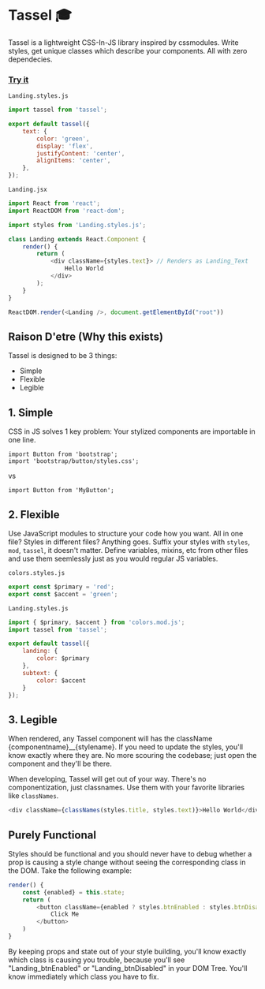 # Tassel 🎓

Tassel is a lightweight CSS-In-JS library inspired by cssmodules. Write styles, get unique classes which describe your components. All with zero dependecies.

### [Try it](https://codesandbox.io/s/7kl2vnj9r1)

`Landing.styles.js`
```javascript
import tassel from 'tassel';

export default tassel({
    text: {
        color: 'green',
        display: 'flex',
        justifyContent: 'center',
        alignItems: 'center',
    },
});
```

`Landing.jsx`

```javascript
import React from 'react';
import ReactDOM from 'react-dom';

import styles from 'Landing.styles.js';

class Landing extends React.Component {
    render() {
        return (
            <div className={styles.text}> // Renders as Landing_Text
                Hello World
            </div>
        );
    }
}

ReactDOM.render(<Landing />, document.getElementById("root"))

```


## Raison D'etre (Why this exists)

Tassel is designed to be 3 things: 
- Simple
- Flexible
- Legible

## 1. Simple

CSS in JS solves 1 key problem: Your stylized components are importable in one line. 

```
import Button from 'bootstrap';
import 'bootstrap/button/styles.css';
```
vs
```
import Button from 'MyButton';
```

## 2. Flexible

Use JavaScript modules to structure your code how you want. All in one file? Styles in different files? Anything goes. Suffix your styles with `styles`, `mod`, `tassel`, it doesn't matter. Define variables, mixins, etc from other files and use them seemlessly just as you would regular JS variables.


`colors.styles.js`
```javascript
export const $primary = 'red';
export const $accent = 'green';
```

`Landing.styles.js`
```javascript
import { $primary, $accent } from 'colors.mod.js';
import tassel from 'tassel';

export default tassel({
    landing: {
        color: $primary
    },
    subtext: {
        color: $accent
    }
});
```




## 3. Legible

When rendered, any Tassel component will has the className {componentname}__{stylename}. If you need to update the styles, you'll know exactly where they are. No more scouring the codebase; just open the component and they'll be there.

When developing, Tassel will get out of your way. There's no componentization, just classnames. Use them with your favorite libraries like `classNames`.

```javascript
<div className={classNames(styles.title, styles.text)}>Hello World</div>
```

## Purely Functional

Styles should be functional and you should never have to debug whether a prop is causing a style change without seeing the corresponding class in the DOM. Take the following example: 
```javascript
render() {
    const {enabled} = this.state;
    return (
        <button className={enabled ? styles.btnEnabled : styles.btnDisabled}
            Click Me
        </button>
    )
}
```

By keeping props and state out of your style building, you'll know exactly which class is causing you trouble, because you'll see "Landing_btnEnabled" or "Landing_btnDisabled" in your DOM Tree. You'll know immediately which class you have to fix.
